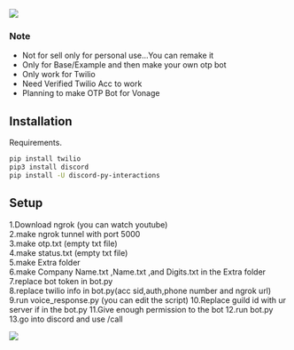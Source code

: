 ![](https://dcbadge.vercel.app/api/shield/423747377506025472)

### Note
- Not for sell only  for personal use...You can remake it
- Only for Base/Example and then make your own otp bot
- Only work for Twilio
- Need Verified Twilio Acc to work
- Planning to make OTP Bot for Vonage

## Installation

Requirements.

```bash
pip install twilio
pip3 install discord
pip install -U discord-py-interactions
```

## Setup

1.Download ngrok (you can watch youtube)\
2.make ngrok tunnel with port 5000\
3.make otp.txt (empty txt file)\
4.make status.txt (empty txt file)\
5.make Extra folder\
6.make Company Name.txt ,Name.txt ,and  Digits.txt in the Extra folder\
7.replace bot token in bot.py\
8.replace twilio info in bot.py(acc sid,auth,phone number and ngrok url)\
9.run voice_response.py (you can edit the script)
10.Replace guild id with ur server if in the bot.py
11.Give enough permission to the bot
12.run bot.py\
13.go into discord and use /call

![](https://i.imgur.com/5FoweFz.jpg)
